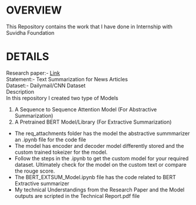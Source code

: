 # **OVERVIEW**
This Repository contains the work that I have done in Internship with Suvidha Foundation
</br>

# **DETAILS**
Research paper:- [Link](https://arxiv.org/pdf/1704.04368.pdf)
</br>
Statement:- Text Summarization for News Articles </br>
Dataset:- Dailymail/CNN Dataset </br>
Description</br>
 In this repository I created two type of Models</br>
 1. A Sequence to Sequence Attention Model (For Abstractive Summarization)</br>
 2. A Pretrained BERT Model/Library (For Extractive Summarization)</br>

* The req_attachments folder has the model the abstractive summmarizer an .ipynb file for the code file 
* The model has encoder and decoder model differently stored and the custom trained tokeizer for the model.
* Follow the steps in the .ipynb to get the custom model for your required dataset. Ultimately check for the model on the custom text or compare the rouge score.
* The BERT_EXTSUM_Model.ipynb file has the code related to BERT Extractive summarizer
* My technical Understandings from the Research Paper and the Model outputs are scripted in the Technical Report.pdf file